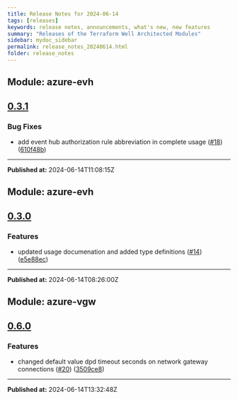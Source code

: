 ```yaml
---
title: Release Notes for 2024-06-14
tags: [releases]
keywords: release notes, announcements, what's new, new features
summary: "Releases of the Terraform Well Architected Modules"
sidebar: mydoc_sidebar
permalink: release_notes_20240614.html
folder: release_notes
---
```


## Module: azure-evh
## [0.3.1](https://github.com/CloudNationHQ/terraform-azure-evh/releases/tag/v0.3.1)


### Bug Fixes

* add event hub authorization rule abbreviation in complete usage ([#18](https://github.com/CloudNationHQ/terraform-azure-evh/issues/18)) ([610f48b](https://github.com/CloudNationHQ/terraform-azure-evh/commit/610f48bd9469d457fca3e363206f1c28e83c2b23))

---

**Published at:** 2024-06-14T11:08:15Z

## Module: azure-evh
## [0.3.0](https://github.com/CloudNationHQ/terraform-azure-evh/releases/tag/v0.3.0)


### Features

* updated usage documenation and added type definitions ([#14](https://github.com/CloudNationHQ/terraform-azure-evh/issues/14)) ([e5e88ec](https://github.com/CloudNationHQ/terraform-azure-evh/commit/e5e88ec948a9b876b83a80ab30adf1404f0ca936))

---

**Published at:** 2024-06-14T08:26:00Z

## Module: azure-vgw
## [0.6.0](https://github.com/CloudNationHQ/terraform-azure-vgw/releases/tag/v0.6.0)


### Features

* changed default value dpd timeout seconds on network gateway connections ([#20](https://github.com/CloudNationHQ/terraform-azure-vgw/issues/20)) ([3509ce8](https://github.com/CloudNationHQ/terraform-azure-vgw/commit/3509ce8ec0deb429bd0b2014728efcc247047515))

---

**Published at:** 2024-06-14T13:32:48Z

